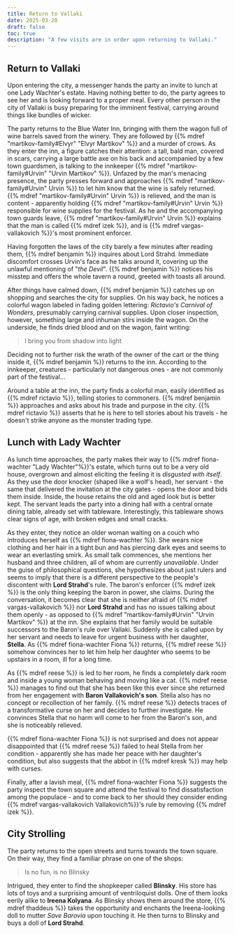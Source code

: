 ```yaml
---
title: Return to Vallaki
date: 2025-03-20
draft: false
toc: true
description: "A few visits are in order upon returning to Vallaki."
---
```


## Return to Vallaki

Upon entering the city, a messenger hands the party an invite to lunch at one Lady Wachter's estate. Having nothing better to do, the party agrees to see her and is looking forward to a proper meal. Every other person in the city of Vallaki is busy preparing for the imminent festival, carrying around things like bundles of wicker.

The party returns to the Blue Water Inn, bringing with them the wagon full of wine barrels saved from the winery. They are followed by {{% mdref "martikov-family#Elvyr" "Elvyr Martikov" %}} and a murder of crows. As they enter the inn, a figure catches their attention: a tall, bald man, covered in scars, carrying a large battle axe on his back and accompanied by a few town guardsmen, is talking to the innkeeper {{% mdref "martikov-family#Urvin" "Urvin Martikov" %}}. Unfazed by the man's menacing presence, the party presses forward and approaches {{% mdref "martikov-family#Urvin" Urvin %}} to let him know that the wine is safely returned. {{% mdref "martikov-family#Urvin" Urvin %}} is relieved, and the man is content - apparently holding {{% mdref "martikov-family#Urvin" Urvin %}} responsible for wine supplies for the festival. As he and the accompanying town guards leave, {{% mdref "martikov-family#Urvin" Urvin %}} explains that the man is called {{% mdref izek %}}, and is {{% mdref vargas-vallakovich %}}'s most prominent enforcer.

Having forgotten the laws of the city barely a few minutes after reading them, {{% mdref benjamin %}}  inquires about Lord Strahd. Immediate discomfort crosses Urvin's face as he talks around it, covering up the unlawful mentioning of "*the Devil*". {{% mdref benjamin %}}  notices his misstep and offers the whole tavern a round, greeted with toasts all around.

After things have calmed down, {{% mdref benjamin %}}  catches up on shopping and searches the city for supplies. On his way back, he notices a colorful wagon labeled in fading golden lettering: *Rictavio's Carnival of Wonders*, presumably carrying carnival supplies. Upon closer inspection, however, something large and inhuman stirs inside the wagon. On the underside, he finds dried blood and on the wagon, faint writing: 

> I bring you from shadow into light

Deciding not to further risk the wrath of the owner of the cart or the thing inside it, {{% mdref benjamin %}}  returns to the inn. According to the innkeeper, creatures - particularly not dangerous ones - are not commonly part of the festival... 

Around a table at the inn, the party finds a colorful man, easily identified as {{% mdref rictavio %}}, telling stories to commoners. {{% mdref benjamin %}}  approaches and asks about his trade and purpose in the city. {{% mdref rictavio %}} asserts that he is here to tell stories about his travels - he doesn't strike anyone as the monster trading type.

## Lunch with Lady Wachter

As lunch time approaches, the party makes their way to {{% mdref fiona-wachter "Lady Wachter"%}}'s estate, which turns out to be a very old house, overgrown and almost eliciting the feeling it is *disgusted with itself*. As they use the door knocker (shaped like a wolf's head), her servant - the same that delivered the invitation at the city gates - opens the door and bids them inside. Inside, the house retains the old and aged look but is better kept. The servant leads the party into a dining hall with a central ornate dining table, already set with tableware. Interestingly, this tableware shows clear signs of age, with broken edges and small cracks.

As they enter, they notice an older woman waiting on a couch who introduces herself as {{% mdref fiona-wachter %}}. She wears nice clothing and her hair in a tight bun and has piercing dark eyes and seems to wear an everlasting smirk. As small talk commences, she mentions her husband and three children, all of whom are currently *unavailable*. Under the guise of philosophical questions, she hypothesizes about just rulers and seems to imply that there is a different perspective to the people's discontent with **Lord Strahd**'s rule. The baron's enforcer {{% mdref izek %}} is the only thing keeping the baron in power, she claims. During the conversation, it becomes clear that she is neither afraid of {{% mdref vargas-vallakovich %}} nor **Lord Strahd** and has no issues talking about them openly - as opposed to {{% mdref "martikov-family#Urvin" "Urvin Martikov" %}} at the inn. She explains that her family would be suitable successors to the Baron's rule over Vallaki. Suddenly she is called upon by her servant and needs to leave for urgent business with her daughter, **Stella**. As {{% mdref fiona-wachter Fiona %}} returns, {{% mdref reese %}}  somehow convinces her to let him help her daughter who seems to be upstairs in a room, ill for a long time. 

As {{% mdref reese %}}  is led to her room, he finds a completely dark room and inside a young woman behaving and moving like a cat. {{% mdref reese %}}  manages to find out that she has been like this ever since she returned from her engagement with **Baron Vallakovich's son**. Stella also has no concept or recollection of her family. {{% mdref reese %}}  detects traces of a transformative curse on her and decides to further investigate. He convinces Stella that no harm will come to her from the Baron's son, and she is noticeably relieved.

{{% mdref fiona-wachter Fiona %}} is not surprised and does not appear disappointed that {{% mdref reese %}}  failed to heal Stella from her condition - apparently she has made her peace with her daughter's condition, but also suggests that the abbot in {{% mdref kresk %}} may help with curses.

Finally, after a lavish meal, {{% mdref fiona-wachter Fiona %}} suggests the party inspect the town square and attend the festival to find dissatisfaction among the populace - and to come back to her should they consider ending {{% mdref vargas-vallakovich Vallakovich%}}'s rule by removing {{% mdref izek %}}.

## City Strolling

The party returns to the open streets and turns towards the town square. On their way, they find a familiar phrase on one of the shops: 

> Is no fun, is no Blinsky

Intrigued, they enter to find the shopkeeper called **Blinsky**. His store has lots of toys and a surprising amount of ventriloquist dolls. One of them looks eerily alike to **Ireena Kolyana**. As Blinsky shows them around the store, {{% mdref thaddeus %}}  takes the opportunity and enchants the Ireena-looking doll to mutter *Save Barovia* upon touching it. He then turns to Blinsky and buys a doll of **Lord Strahd**.